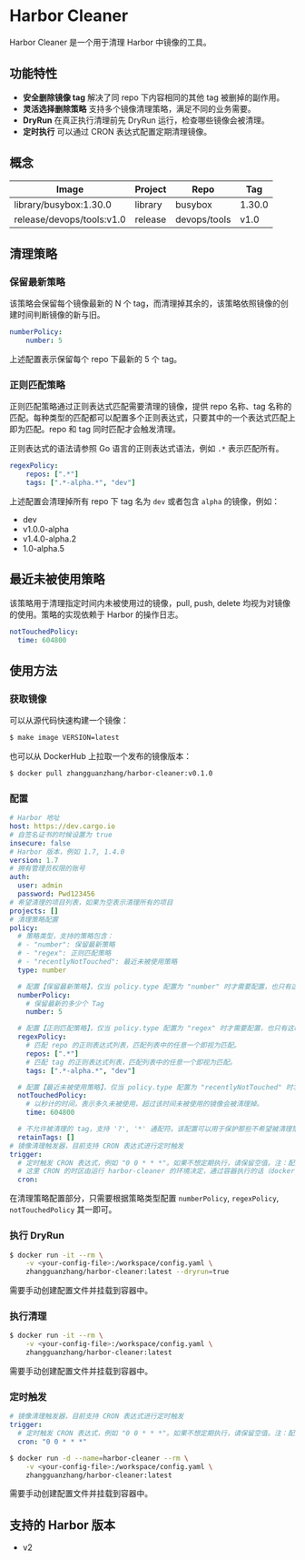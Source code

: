 # Harbor Cleaner

Harbor Cleaner 是一个用于清理 Harbor 中镜像的工具。

## 功能特性

- **安全删除镜像 tag** 解决了同 repo 下内容相同的其他 tag 被删掉的副作用。
- **灵活选择删除策略** 支持多个镜像清理策略，满足不同的业务需要。
- **DryRun** 在真正执行清理前先 DryRun 运行，检查哪些镜像会被清理。
- **定时执行** 可以通过 CRON 表达式配置定期清理镜像。

## 概念

| Image | Project | Repo | Tag |
|--|--|--|--|
| library/busybox:1.30.0 | library | busybox | 1.30.0 |  
| release/devops/tools:v1.0 | release | devops/tools | v1.0 |

## 清理策略

### 保留最新策略

该策略会保留每个镜像最新的 N 个 tag，而清理掉其余的，该策略依照镜像的创建时间判断镜像的新与旧。

```yaml
numberPolicy:
    number: 5
```

上述配置表示保留每个 repo 下最新的 5 个 tag。

### 正则匹配策略

正则匹配策略通过正则表达式匹配需要清理的镜像，提供 repo 名称、tag 名称的匹配。每种类型的匹配都可以配置多个正则表达式，只要其中的一个表达式匹配上即为匹配。repo 和 tag 同时匹配才会触发清理。

正则表达式的语法请参照 Go 语言的正则表达式语法，例如 `.*` 表示匹配所有。

```yaml
regexPolicy:
    repos: [".*"]
    tags: [".*-alpha.*", "dev"]
```

上述配置会清理掉所有 repo 下 tag 名为 `dev` 或者包含 `alpha` 的镜像，例如：

- dev
- v1.0.0-alpha
- v1.4.0-alpha.2
- 1.0-alpha.5

## 最近未被使用策略

该策略用于清理指定时间内未被使用过的镜像，pull, push, delete 均视为对镜像的使用。策略的实现依赖于 Harbor 的操作日志。

```yaml
notTouchedPolicy:
  time: 604800
```

## 使用方法

### 获取镜像

可以从源代码快速构建一个镜像：

```bash
$ make image VERSION=latest
```

也可以从 DockerHub 上拉取一个发布的镜像版本：

```bash
$ docker pull zhangguanzhang/harbor-cleaner:v0.1.0
```

### 配置

```yaml
# Harbor 地址
host: https://dev.cargo.io
# 自签名证书的时候设置为 true
insecure: false
# Harbor 版本，例如 1.7, 1.4.0
version: 1.7
# 拥有管理员权限的账号
auth:
  user: admin
  password: Pwd123456
# 希望清理的项目列表，如果为空表示清理所有的项目
projects: []
# 清理策略配置
policy:
  # 策略类型，支持的策略包含：
  # - "number": 保留最新策略
  # - "regex": 正则匹配策略
  # - "recentlyNotTouched": 最近未被使用策略
  type: number

  # 配置【保留最新策略】，仅当 policy.type 配置为 "number" 时才需要配置，也只有这时才会生效。
  numberPolicy:
    # 保留最新的多少个 Tag
    number: 5

  # 配置【正则匹配策略】，仅当 policy.type 配置为 "regex" 时才需要配置，也只有这时才会生效。
  regexPolicy:
    # 匹配 repo 的正则表达式列表，匹配列表中的任意一个即视为匹配。
    repos: [".*"]
    # 匹配 tag 的正则表达式列表，匹配列表中的任意一个即视为匹配。
    tags: [".*-alpha.*", "dev"]

  # 配置【最近未被使用策略】，仅当 policy.type 配置为 "recentlyNotTouched" 时才需要配置，也只有这时才会生效。
  notTouchedPolicy:
    # 以秒计的时间，表示多久未被使用，超过该时间未被使用的镜像会被清理掉。
    time: 604800

  # 不允许被清理的 tag，支持 '?', '*' 通配符。该配置可以用于保护那些不希望被清理策略清理掉的镜像。
  retainTags: []
# 镜像清理触发器，目前支持 CRON 表达式进行定时触发
trigger:
  # 定时触发 CRON 表达式，例如 "0 0 * * *"。如果不想定期执行，请保留空值。注：配置的 CRON 表达式需要用双引号引起来。
  # 这里 CRON 的时区由运行 harbor-cleaner 的环境决定，通过容器执行的话（docker run），使用的是 UTC 时间。
  cron:

```

在清理策略配置部分，只需要根据策略类型配置 `numberPolicy`, `regexPolicy`, `notTouchedPolicy` 其一即可。

### 执行 DryRun

```bash
$ docker run -it --rm \
    -v <your-config-file>:/workspace/config.yaml \
    zhangguanzhang/harbor-cleaner:latest --dryrun=true
```

需要手动创建配置文件并挂载到容器中。

### 执行清理

```bash
$ docker run -it --rm \
    -v <your-config-file>:/workspace/config.yaml \
    zhangguanzhang/harbor-cleaner:latest
```

需要手动创建配置文件并挂载到容器中。

### 定时触发


```yaml
# 镜像清理触发器，目前支持 CRON 表达式进行定时触发
trigger:
  # 定时触发 CRON 表达式，例如 "0 0 * * *"。如果不想定期执行，请保留空值。注：配置的 CRON 表达式需要用双引号引起来。
  cron: "0 0 * * *"
```

```bash
$ docker run -d --name=harbor-cleaner --rm \
    -v <your-config-file>:/workspace/config.yaml \
    zhangguanzhang/harbor-cleaner:latest
```

需要手动创建配置文件并挂载到容器中。

## 支持的 Harbor 版本

- v2


